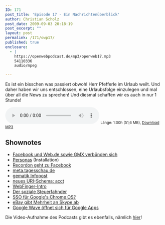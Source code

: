 ```yaml
---
ID: 171
post_title: 'Episode 17 - Ein Nachrichtenüberblick'
author: Christian Scholz
post_date: 2009-09-03 20:18:19
post_excerpt: ""
layout: post
permalink: /171/owp17/
published: true
enclosure:
  - |
    https://openwebpodcast.de/mp3/openweb17.mp3
    54110336
    audio/mpeg

---
```

Es ist ein bisschen was passiert obwohl Herr Pfefferle im Urlaub weilt. Und daher haben wir uns entschlossen, eine Urlaubsfolge einzulegen und mal über all die News zu sprechen! Und diesmal schaffen wir es auch in nur 1 Stunde!

<audio controls>
  <source src="https://openwebpodcast.de/mp3/openweb17.mp3" type="audio/mpeg">
  Ihr Browser unterstützt diesen Audio-Player nicht.
</audio>
<small>Länge: 1:00h (51,6 MB), <a href="https://openwebpodcast.de/mp3/openweb17.mp3">Download MP3</a></small>

## Shownotes

*   [Facebook und Web.de sowie GMX verbünden sich](http://faz-community.faz.net/blogs/netzkonom/archive/2009/08/24/facebook-waehlt-web-de-und-gmx-als-partner-fuer-open-id.aspx)
*   [Personas](http://personas.media.mit.edu/personasWeb.html) (Installation)
*   [Recordon geht zu Facebook](http://www.readwriteweb.com/archives/facebook_snags_open_web_community_leader_recordon.php)
*   [meta.tagesschau.de](http://meta.tagesschau.de/)
*   [gematik Infopost](http://dietmarkrause.wordpress.com/2009/08/20/egk-aktuell-erste-ausgabe-einer-neuen-infopost-der-gematik/)
*   [neues URI-Schema: acct](http://www.hueniverse.com/hueniverse/2009/08/making-the-case-for-a-new-acct-uri-scheme-for-accounts.html)
*   [WebFinger-Intro](http://www.hueniverse.com/hueniverse/2009/08/introducing-webfinger.html)
*   [Der soziale Steuerfahnder](http://online.wsj.com/article/SB125132627009861985.html)
*   [SSO für Google's Chrome OS?](http://www.readwriteweb.com/archives/google_chrome_os_to_feature_single_sign-on.php)
*   [eBay gibt Mehrheit an Skype ab](http://www.heise.de/newsticker/eBay-gibt-Mehrheit-an-Skype-ab--/meldung/144613)
*   [Google Wave öffnet sich für Google Apps](http://googleenterprise.blogspot.com/2009/09/waving-hello-to-google-apps.html)

Die Video-Aufnahme des Podcasts gibt es ebenfalls, nämlich [hier](http://www.ustream.tv/recorded/2092161)!
